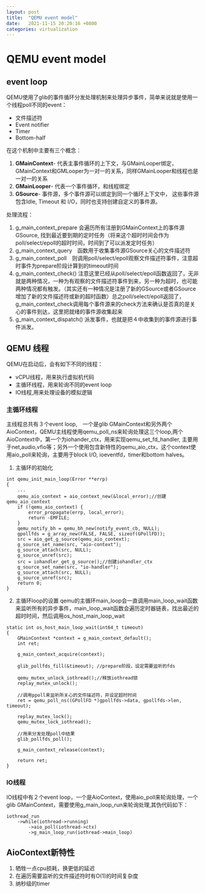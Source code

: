 ```yaml
---
layout: post
title:  "QEMU event model"
date:   2021-11-15 20:20:16 +0800
categories: virtualization 
---
```


# QEMU event model
## event loop
QEMU使用了glib的事件循环分发处理机制来处理异步事件，简单来说就是使用一个线程poll不同的event：
- 文件描述符
- Event notifier
- Timer
- Bottom-half

在这个机制中主要有三个概念：
1. **GMainContext**- 代表主事件循环的上下文，与GMainLooper绑定，GMainContext和GMLooper为一对一的关系，同样GMainLooper和线程也是一对一的关系　
2. **GMainLooper**- 代表一个事件循环，和线程绑定
3. **GSource**- 事件源，多个事件源可以绑定到同一个循环上下文中， 这些事件源包含Idle, Timeout 和 I/O，同时也支持创建自定义的事件源。

处理流程：
1. g_main_context_prepare 会遍历所有注册到GMainContext上的事件源GSource, 找到最近要到期的定时任务（将来这个超时时间会作为poll/select/epoll的超时时间，时间到了可以派发定时任务）
2. g_main_context_query　函数用于收集事件源GSource关心的文件描述符
3. g_main_context_poll　则调用poll/select/epoll观察文件描述符事件，注意超时事件为prepare阶段计算到的timeout时间
4. g_main_context_check() 注意这里已经从poll/select/epoll函数返回了，无非就是两种情况，一种为有观察的文件描述符事件到来，另一种为超时，也可能两种情况都有触发。（其实还有一种情况是注册了新的GSource或者GSource 增加了新的文件描述符或新的超时函数）总之poll/select/epoll返回了，g_main_context_check调用每个事件源来的check方法来确认是否真的是关心的事件到达，这里把就绪的事件源收集起来
5. g_main_context_dispatch() 派发事件，也就是把４中收集到的事件源进行事件派发。
  
## QEMU 线程
QEMU在启动后，会有如下不同的线程：
- vCPU线程，用来执行虚拟机代码
- 主循环线程，用来轮询不同的event loop
- IO线程,用来处理设备的模拟逻辑

### 主循环线程
主线程总共有３个event loop,　一个是glib GMainContext和另外两个AioContext，QEMU主线程使用qemu_poll_ns来轮询处理这三个loop,两个AioContext中，第一个为iohander_ctx，用来实现qemu_set_fd_handler, 主要用于net,audio,vfio等；另外一个使用包含新特性的qemu_aio_ctx，这个context使用aio_poll来轮询，主要用于block I/O, ioeventfd，timer和bottom halves。
1. 主循环的初始化
```
int qemu_init_main_loop(Error **errp)
{
    ...
    qemu_aio_context = aio_context_new(&local_error);//创建qemu_aio_context
    if (!qemu_aio_context) {
        error_propagate(errp, local_error);
        return -EMFILE;
    }
    qemu_notify_bh = qemu_bh_new(notify_event_cb, NULL);
    gpollfds = g_array_new(FALSE, FALSE, sizeof(GPollFD));
    src = aio_get_g_source(qemu_aio_context);
    g_source_set_name(src, "aio-context");
    g_source_attach(src, NULL);
    g_source_unref(src);
    src = iohandler_get_g_source();//创建iohandler_ctx
    g_source_set_name(src, "io-handler");
    g_source_attach(src, NULL);
    g_source_unref(src);
    return 0;
}
```

2. 主循环loop的设置
qemu的主循环main_loop会一直调用main_loop_wait函数来监听所有的异步事件，main_loop_wait函数会遍历定时器链表，找出最近的超时时间，然后调用os_host_main_loop_wait
```
static int os_host_main_loop_wait(int64_t timeout)
{
    GMainContext *context = g_main_context_default();
    int ret;

    g_main_context_acquire(context);

    glib_pollfds_fill(&timeout); //prepare阶段，设定需要监听的fds

    qemu_mutex_unlock_iothread();//释放iothread锁
    replay_mutex_unlock();

    //调用ppoll来监听所关心的文件描述符，并设定超时时间
    ret = qemu_poll_ns((GPollFD *)gpollfds->data, gpollfds->len, timeout);

    replay_mutex_lock();
    qemu_mutex_lock_iothread();

    //用来分发处理poll中结果
    glib_pollfds_poll();

    g_main_context_release(context);

    return ret;
}
```
### IO线程
IO线程中有２个event loop，一个是AioContext，使用aio_poll来轮询处理，一个glib GMainContext，需要使用g_main_loop_run来轮询处理,其伪代码如下：
```
iothread_run
    ->while(iothread->running)
        ->aio_poll(iothread->ctx)
        ->g_main_loop_run(iothread->main_loop)
```
## AioContext新特性
1. 牺牲一点cpu损耗，换更低的延迟
2. 在遍历需要监听的文件描述符时有O(1)的时间复杂度
3. 纳秒级的timer